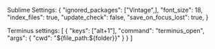 Sublime Settings:
{
"ignored_packages":
["Vintage",],
"font_size": 18,
"index_files": true,
"update_check": false,
"save_on_focus_lost": true,
}



Terminus settings:
[
    {
        "keys": ["alt+1"], 
        "command": "terminus_open", 
        "args": {
            "cwd": "${file_path:${folder}}"
        }
    }
]
